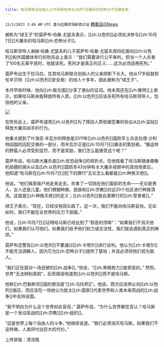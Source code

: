 ```yaml
---
title: 哈马斯联合创始人之子称那些参与10月7日屠杀的恐怖分子应被处死
---
```

`12/2/2023 3:49 AM UTC 喜马拉雅农场新西兰站` [轉載自GNews](https://gnews.org/articles/2061714)

被称为“绿王子”的莫萨布·哈桑·尤瑟夫表示，[[zh:以色列]]必须处决参与[[zh:10月7日]]大屠杀的哈马斯[[zh:恐怖分子]]。

哈马斯领导人谢赫·哈桑·尤瑟夫的儿子莫萨布·哈桑·尤瑟夫周四在面向[[zh:以色列]]和外国媒体举行的吹风会上表示：“我们需要进行公平审判，但当一个人杀害了100名无辜平民时，他就该死。死刑才是真正的正义……这次必须适用死刑。”

莫萨布出生于拉马拉，在其哈马斯联合创始人的父亲阴影下长大。他从17岁起就担任辛贝特（[[zh:以色列]]安全局）的线人十多年，因此被称为“绿王子”。

本月早些时候，他向[[zh:联合国]]分享了类似的证词。他本周还在[[zh:推特]]上表示，如果哈马斯未能释放所有人质，[[zh:以色列]]应该杀死所有哈马斯领导人，包括他的父亲。

![](ipfs://QmakeqGMw3agqsm2fHSZKLsSB7648hFPAi6ogd7y9fWLVd?.png)

在吹风会上，莫萨布谴责[[zh:以色列]]为了赎回人质依据签署的协议从[[zh:监狱]]释放大屠杀凶手的行为。

他重点提到了叶海亚·辛瓦尔的释放是2011年[[zh:以色列]]国防军士兵吉拉德·沙利特回国的囚犯交换的一部分，而辛瓦尔正是[[zh:10月7日]]袭击的策划者。“像这样的野蛮人必须受到惩罚，而不是奖励，我们怎么能接受这个呢？”

莫萨布说，哈马斯大屠杀是[[zh:反恐战争]]的转折点。在他观看了哈马斯随身摄像机拍摄的镜头以及[[zh:以色列]]国防军43分钟有关大屠杀视频中的其他场景后，他知道“哈马斯在[[zh:10月7日]]犯下的罪行”无论怎么看都是[[zh:种族灭绝]]。

他说。“他们挨家挨户地走来走去，杀害了一切挡在他们面前的生命——无论是男人、女人还是儿童。他们根据种族、民族和[[zh:宗教]]对近20个社区进行种族清洗。这就是[[zh:种族灭绝]]的定义；[[zh:以色列]]是此类罪行的[[zh:受害者]]。”

绿王子表示，“现在，已经没有回头路了。这一次，我们不能向哈马斯妥协。无论如何，我们不能在全世界的压力下屈服。”

他说，[[zh:10月7日]]证明哈马斯已经达到了“邪恶的顶峰”：“如果我们不消灭他们，如果我们认可他们，如果我们给予他们权力或合法性，我们就会遇到真正的麻烦。”

莫萨布还警告[[zh:以色列]]不要通过[[zh:卡塔尔]]进行谈判。他认为[[zh:卡塔尔]]不能充当调解人，因为它为[[zh:恐怖分子]]提供了基地；并且必须将他们视为敌人。

“我们正在面对一场丑陋的[[zh:战争]]，”他说，“[[zh:黑暗势力]]是邪恶的。” 然而，世界“无法辨别真假”，反而错误地谴责[[zh:以色列]]而不是哈马斯。

他称[[zh:巴勒斯坦]]国的想法是“[[zh:乌托邦]]”。他说，西方应该停止向[[zh:以色列]]施压，而应该在一场他认为犹太[[zh:国家]]代表世界和人类未来而战的[[zh:战争]]中支持该国。

“我不明白为什么这个世界如此盲目，” 莫萨布说。“为什么世界都在否认？哈马斯是一个发动圣战的[[zh:宗教]][[zh:组织]]。

“这是世界上每个自由人的斗争，”他继续说道。“我们必须消灭哈马斯。如果我们不这样做，人类将付出巨大的代价。”

上传排版：漂流瓶        
